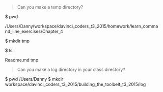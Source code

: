 > Can you make a temp directory?

$ pwd

/Users/Danny/workspace/davinci_coders_t3_2015/homework/learn_command_line_exercises/Chapter_4

$ mkdir tmp

$ ls

Readme.md tmp

> Can you make a log directory in your class directory?

$ pwd
/Users/Danny
$ mkdir workspace/davinci_coders_t3_2015/building_the_toolbelt_t3_2015/log
